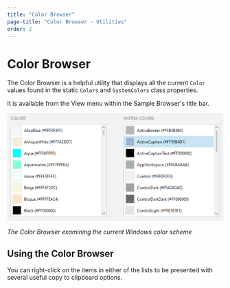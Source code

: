 ```yaml
---
title: "Color Browser"
page-title: "Color Browser - Utilities"
order: 2
---
```

# Color Browser

The Color Browser is a helpful utility that displays all the current `Color` values found in the static `Colors` and `SystemColors` class properties.

It is available from the View menu within the Sample Browser's title bar.

![Screenshot](images/color-browser.png)

*The Color Browser examining the current Windows color scheme*

## Using the Color Browser

You can right-click on the items in either of the lists to be presented with several useful copy to clipboard options.
